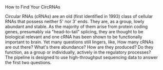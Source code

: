 How to Find Your CircRNAs

Circular RNAs (cRNAs) are an old (first identified in 1993) class of cellular RNAs that possess neither 5' nor 3' ends. They are, as a group, lowly abundant and stable. As the majority of them arise from protein coding genes, presumably via "head-to-tail" splicing, they are thought to be biological relevant and one cRNA has been shown to be functionally important to brain. Yet many questions still lingers, like, How many cRNAs are out there? What's there abundance? How are they produced? Do they function, as a group or individually, actively in the regulatory processes? The pipeline is designed to use high-throughput sequencing data to answer the first two questions.